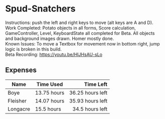 # Spud-Snatchers
Instructions: push the left and right keys to move (alt keys are A and D).  
Work Completed: Potato objects in all forms, Score calculation, GameController, Level, KeyboardState all completed for Beta.
      All objects and background images drawn. Homer mostly done.  
Known Issues: To move a Textbox for movement now in bottom right, jump logic is broken in this build.  
Beta Recording: https://youtu.be/HIJHsAU-sLo 
## Expenses  
| Name | Time Used | Time Left |
|------|-----------|-----------:|
|Boye| 13.75 hours| 36.25 hours left |
|Fleisher| 14.07 hours| 35.93 hours left |
|Longacre| 15.5 hours | 34.5 hours left |
